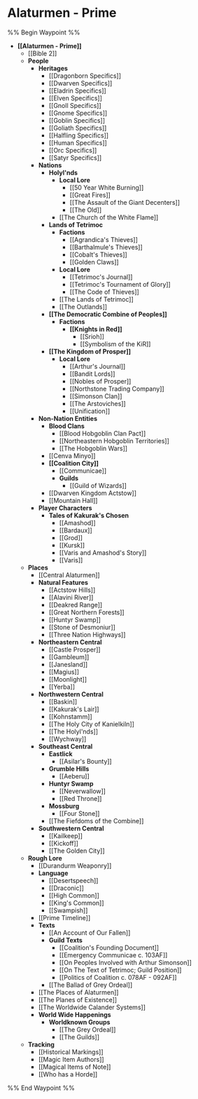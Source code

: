 # Alaturmen - Prime
%% Begin Waypoint %%
- **[[Alaturmen - Prime]]**
	- [[Bible 2]]
	- **People**
		- **Heritages**
			- [[Dragonborn Specifics]]
			- [[Dwarven Specifics]]
			- [[Eladrin Specifics]]
			- [[Elven Specifics]]
			- [[Gnoll Specifics]]
			- [[Gnome Specifics]]
			- [[Goblin Specifics]]
			- [[Goliath Specifics]]
			- [[Halfling Specifics]]
			- [[Human Specifics]]
			- [[Orc Specifics]]
			- [[Satyr Specifics]]
		- **Nations**
			- **Holyl'nds**
				- **Local Lore**
					- [[50 Year White Burning]]
					- [[Great Fires]]
					- [[The Assault of the Giant Decenters]]
					- [[The Old]]
				- [[The Church of the White Flame]]
			- **Lands of Tetrimoc**
				- **Factions**
					- [[Agrandica's Thieves]]
					- [[Barthalmule's Thieves]]
					- [[Cobalt's Thieves]]
					- [[Golden Claws]]
				- **Local Lore**
					- [[Tetrimoc's Journal]]
					- [[Tetrimoc's Tournament of Glory]]
					- [[The Code of Thieves]]
				- [[The Lands of Tetrimoc]]
				- [[The Outlands]]
			- **[[The Democratic Combine of Peoples]]**
				- **Factions**
					- **[[Knights in Red]]**
						- [[Srioh]]
						- [[Symbolism of the KiR]]
			- **[[The Kingdom of Prosper]]**
				- **Local Lore**
					- [[Arthur's Journal]]
					- [[Bandit Lords]]
					- [[Nobles of Prosper]]
					- [[Northstone Trading Company]]
					- [[Simonson Clan]]
					- [[The Arstoviches]]
					- [[Unification]]
		- **Non-Nation Entities**
			- **Blood Clans**
				- [[Blood Hobgoblin Clan Pact]]
				- [[Northeastern Hobgoblin Territories]]
				- [[The Hobgoblin Wars]]
			- [[Cenva Minyo]]
			- **[[Coalition City]]**
				- [[Communicae]]
				- **Guilds**
					- [[Guild of Wizards]]
			- [[Dwarven Kingdom Actstow]]
			- [[Mountain Hall]]
		- **Player Characters**
			- **Tales of Kakurak's Chosen**
				- [[Amashod]]
				- [[Bardaux]]
				- [[Grod]]
				- [[Kursk]]
				- [[Varis and Amashod's Story]]
				- [[Varis]]
	- **Places**
		- [[Central Alaturmen]]
		- **Natural Features**
			- [[Actstow Hills]]
			- [[Alavini River]]
			- [[Deakred Range]]
			- [[Great Northern Forests]]
			- [[Huntyr Swamp]]
			- [[Stone of Desmoniur]]
			- [[Three Nation Highways]]
		- **Northeastern Central**
			- [[Castle Prosper]]
			- [[Gambleum]]
			- [[Janesland]]
			- [[Magius]]
			- [[Moonlight]]
			- [[Yerba]]
		- **Northwestern Central**
			- [[Baskin]]
			- [[Kakurak's Lair]]
			- [[Kohnstamm]]
			- [[The Holy City of Kanielkiln]]
			- [[The Holyl'nds]]
			- [[Wychway]]
		- **Southeast Central**
			- **Eastlick**
				- [[Asilar's Bounty]]
			- **Grumble Hills**
				- [[Aeberu]]
			- **Huntyr Swamp**
				- [[Neverwallow]]
				- [[Red Throne]]
			- **Mossburg**
				- [[Four Stone]]
			- [[The Fiefdoms of the Combine]]
		- **Southwestern Central**
			- [[Kailkeep]]
			- [[Kickoff]]
			- [[The Golden City]]
	- **Rough Lore**
		- [[Durandurm Weaponry]]
		- **Language**
			- [[Desertspeech]]
			- [[Draconic]]
			- [[High Common]]
			- [[King's Common]]
			- [[Swampish]]
		- [[Prime Timeline]]
		- **Texts**
			- [[An Account of Our Fallen]]
			- **Guild Texts**
				- [[Coalition's Founding Document]]
				- [[Emergency Communicae c. 103AF]]
				- [[On Peoples Involved with Arthur Simonson]]
				- [[On The Text of Tetrimoc; Guild Position]]
				- [[Politics of Coalition c. 078AF - 092AF]]
			- [[The Ballad of Grey Ordeal]]
		- [[The Places of Alaturmen]]
		- [[The Planes of Existence]]
		- [[The Worldwide Calander Systems]]
		- **World Wide Happenings**
			- **Worldknown Groups**
				- [[The Grey Ordeal]]
				- [[The Guilds]]
	- **Tracking**
		- [[Historical Markings]]
		- [[Magic Item Authors]]
		- [[Magical Items of Note]]
		- [[Who has a Horde]]

%% End Waypoint %%
